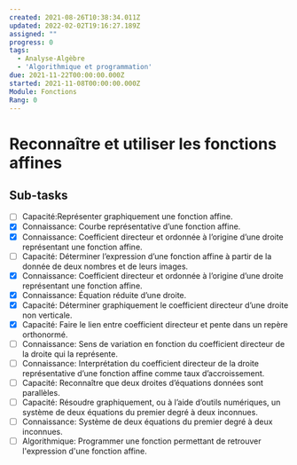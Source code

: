 ```yaml
---
created: 2021-08-26T10:38:34.011Z
updated: 2022-02-02T19:16:27.189Z
assigned: ""
progress: 0
tags:
  - Analyse-Algèbre
  - 'Algorithmique et programmation'
due: 2021-11-22T00:00:00.000Z
started: 2021-11-08T00:00:00.000Z
Module: Fonctions
Rang: 0
---
```


# Reconnaître et utiliser les fonctions affines

## Sub-tasks

- [ ] Capacité:Représenter graphiquement une fonction affine.
- [x] Connaissance: Courbe représentative d’une fonction affine.
- [x] Connaissance: Coefficient directeur et ordonnée à l’origine d’une droite représentant une fonction affine.
- [ ] Capacité: Déterminer l’expression d’une fonction affine à partir de la donnée de deux nombres et de leurs images.
- [x] Connaissance: Coefficient directeur et ordonnée à l’origine d’une droite représentant une fonction affine.
- [x] Connaissance: Équation réduite d’une droite.
- [x] Capacité: Déterminer graphiquement le coefficient directeur d’une droite non verticale.
- [x] Capacité: Faire le lien entre coefficient directeur et pente dans un repère orthonormé.
- [ ] Connaissance: Sens de variation en fonction du coefficient directeur de la droite qui la représente.
- [ ] Connaissance: Interprétation du coefficient directeur de la droite représentative d’une fonction affine comme taux d’accroissement.
- [ ] Capacité: Reconnaître que deux droites d’équations données sont parallèles.
- [ ] Capacité: Résoudre graphiquement, ou à l’aide d’outils numériques, un système de deux équations du premier degré à deux inconnues.
- [ ] Connaissance: Système de deux équations du premier degré à deux inconnues.
- [ ] Algorithmique: Programmer une fonction permettant de retrouver l'expression d'une fonction affine.

